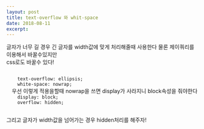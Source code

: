 ```yaml
---
layout: post
title: text-overflow 와 whit-space
date: 2018-08-11
excerpt: 
---
```

<style>
div {
  display : block;
  width : 100%;
  height : auto;
}
p {
  width: 100%;
}
code {
  width: 100%;
}
</style>

<div>
  <p>
    글자가 너무 길 경우 긴 글자를 width값에 맞게 처리해줄때 사용한다 물론 제이쿼리를 이용해서 바꿀수있지만<br/>
    css로도 바꿀수 있다!<br/>
    
  </p>
  <code>
    text-overflow: ellipsis;
    white-space: nowrap;
  </code>
  우선 이렇게 적용을할때 nowrap을 쓰면 display가 사라지니 block속성을 줘야한다
  <code>
    display: block;
    overflow: hidden;
  </code>
  <p>
    그리고 글자가 width값을 넘어가는 경우 hidden처리를 해주자!
  </p>
</div>
